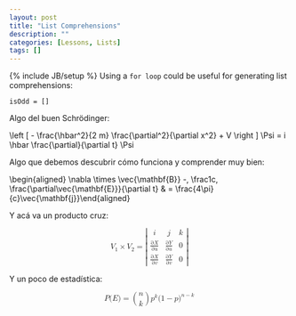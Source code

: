 ```yaml
---
layout: post
title: "List Comprehensions"
description: ""
categories: [Lessons, Lists]
tags: []
---
```


{% include JB/setup %} 
Using a `for loop` could be useful for generating list comprehensions:
	
	isOdd = []

Algo del buen Schrödinger:


\left [ - \frac{\hbar^2}{2 m} \frac{\partial^2}{\partial x^2} + V \right ] \Psi = i \hbar \frac{\partial}{\partial t} \Psi



Algo que debemos descubrir cómo funciona y comprender muy bien:

\begin{aligned}
\nabla \times \vec{\mathbf{B}} -\, \frac1c\, \frac{\partial\vec{\mathbf{E}}}{\partial t} & = \frac{4\pi}{c}\vec{\mathbf{j}}\end{aligned}

Y acá va un producto cruz:

<math xmlns="http://www.w3.org/1998/Math/MathML" display="block">
  <msub>
    <mrow class="MJX-TeXAtom-ORD">
      <mi mathvariant="bold">V</mi>
    </mrow>
    <mn>1</mn>
  </msub>
  <mo>&#x00D7;<!-- × --></mo>
  <msub>
    <mrow class="MJX-TeXAtom-ORD">
      <mi mathvariant="bold">V</mi>
    </mrow>
    <mn>2</mn>
  </msub>
  <mo>=</mo>
  <mrow>
    <mo>|</mo>
    <mtable rowspacing="4pt" columnspacing="1em">
      <mtr>
        <mtd>
          <mrow class="MJX-TeXAtom-ORD">
            <mi mathvariant="bold">i</mi>
          </mrow>
        </mtd>
        <mtd>
          <mrow class="MJX-TeXAtom-ORD">
            <mi mathvariant="bold">j</mi>
          </mrow>
        </mtd>
        <mtd>
          <mrow class="MJX-TeXAtom-ORD">
            <mi mathvariant="bold">k</mi>
          </mrow>
        </mtd>
      </mtr>
      <mtr>
        <mtd>
          <mfrac>
            <mrow>
              <mi mathvariant="normal">&#x2202;<!-- ∂ --></mi>
              <mi>X</mi>
            </mrow>
            <mrow>
              <mi mathvariant="normal">&#x2202;<!-- ∂ --></mi>
              <mi>u</mi>
            </mrow>
          </mfrac>
        </mtd>
        <mtd>
          <mfrac>
            <mrow>
              <mi mathvariant="normal">&#x2202;<!-- ∂ --></mi>
              <mi>Y</mi>
            </mrow>
            <mrow>
              <mi mathvariant="normal">&#x2202;<!-- ∂ --></mi>
              <mi>u</mi>
            </mrow>
          </mfrac>
        </mtd>
        <mtd>
          <mn>0</mn>
        </mtd>
      </mtr>
      <mtr>
        <mtd>
          <mfrac>
            <mrow>
              <mi mathvariant="normal">&#x2202;<!-- ∂ --></mi>
              <mi>X</mi>
            </mrow>
            <mrow>
              <mi mathvariant="normal">&#x2202;<!-- ∂ --></mi>
              <mi>v</mi>
            </mrow>
          </mfrac>
        </mtd>
        <mtd>
          <mfrac>
            <mrow>
              <mi mathvariant="normal">&#x2202;<!-- ∂ --></mi>
              <mi>Y</mi>
            </mrow>
            <mrow>
              <mi mathvariant="normal">&#x2202;<!-- ∂ --></mi>
              <mi>v</mi>
            </mrow>
          </mfrac>
        </mtd>
        <mtd>
          <mn>0</mn>
        </mtd>
      </mtr>
    </mtable>
    <mo>|</mo>
  </mrow>
</math>

Y un poco de estadística:

<math xmlns="http://www.w3.org/1998/Math/MathML" display="block">
  <mi>P</mi>
  <mo stretchy="false">(</mo>
  <mi>E</mi>
  <mo stretchy="false">)</mo>
  <mo>=</mo>
  <mrow class="MJX-TeXAtom-ORD">
    <mrow>
      <mo>(</mo>
      <mfrac linethickness="0">
        <mi>n</mi>
        <mi>k</mi>
      </mfrac>
      <mo>)</mo>
    </mrow>
  </mrow>
  <msup>
    <mi>p</mi>
    <mi>k</mi>
  </msup>
  <mo stretchy="false">(</mo>
  <mn>1</mn>
  <mo>&#x2212;<!-- − --></mo>
  <mi>p</mi>
  <msup>
    <mo stretchy="false">)</mo>
    <mrow class="MJX-TeXAtom-ORD">
      <mi>n</mi>
      <mo>&#x2212;<!-- − --></mo>
      <mi>k</mi>
    </mrow>
  </msup>
</math>

